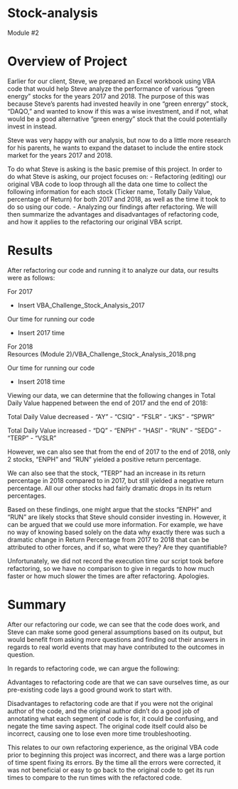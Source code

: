 # Stock-analysis
Module #2 

# Overview of Project

Earlier for our client, Steve, we prepared an Excel workbook using VBA code that would help Steve analyze the performance of various “green energy” stocks for the years 2017 and 2018. The purpose of this was because Steve’s parents had invested heavily in one “green enrergy”  stock, “DAQO,” and wanted to know if this was a wise investment, and if not, what would be a good alternative “green energy” stock that the could potentially invest in instead. 

Steve was very happy with our analysis, but now to do a little more research for his parents, he wants to expand the dataset to include the entire stock market for the years 2017 and 2018. 

To do what Steve is asking is the basic premise of this project. In order to do what Steve is asking, our project focuses on:
	- Refactoring (editing) our original VBA code to loop through all the data one time to collect the following information for 		each stock (Ticker name, Totally Daily Value, percentage of Return) for both 2017 and 2018, as well as the time it took to 		do so using our code. 
	- Analyzing our findings after refactoring. 
We will then summarize the advantages and disadvantages of refactoring code, and how it applies to the refactoring our original VBA script.

# Results

After refactoring our code and running it to analyze our data, our results were as follows:

For 2017 
- Insert VBA_Challenge_Stock_Analysis_2017

Our time for running our code
- Insert 2017 time

For 2018  
Resources (Module 2)/VBA_Challenge_Stock_Analysis_2018.png

Our time for running our code
- Insert 2018 time

Viewing our data, we can determine that the following changes in Total Daily Value happened between the end of 2017 and the end of 2018:

Total Daily Value decreased
	- “AY” 
	- “CSIQ”
	- “FSLR”
	- “JKS”
	- “SPWR”

Total Daily Value increased 
	- “DQ”
	- “ENPH”
	- “HASI”
	- “RUN”
	- “SEDG”
	- “TERP”
	- “VSLR”


However, we can also see that from the end of 2017 to the end of 2018, only 2  stocks, “ENPH” and “RUN” yielded a positive return percentage. 

We can also see that the stock, “TERP” had an increase in its return percentage in 2018  compared to in 2017, but still yielded a negative return percentage. All our other stocks had fairly dramatic drops in its return percentages. 

Based on these findings, one might argue that the stocks “ENPH” and “RUN” are likely stocks that Steve should consider investing in. However, it can be argued that we could use more information. For example, we have no way of knowing based solely on the data why exactly there was such a dramatic change in Return Percentage from 2017 to 2018 that can be attributed to other forces, and if so, what were they? Are they quantifiable? 

Unfortunately, we did not record the execution time our script took before refactoring, so we have no comparison to give in regards to how much faster or how much slower the times are after refactoring. Apologies. 

# Summary

After our refactoring our code, we can see that the code does work, and Steve can make some good general assumptions based on its output, but would benefit from asking more questions and finding out their answers in regards to real world events that may have contributed to the outcomes in question. 

In regards to refactoring code, we can argue the following:

Advantages to refactoring code are that we can save ourselves time, as our pre-existing code lays a good ground work to start with. 

Disadvantages to refactoring code are that if you were not the original author of the code, and the original author didn’t do a good job of annotating what each segment of code is for, it could be confusing, and negate the time saving aspect. The original code itself could also be incorrect, causing one to lose even more time troubleshooting.

This relates to our own refactoring experience, as the original VBA code prior to beginning this project was incorrect, and there was a large portion of time spent fixing its errors. By the time all the errors were corrected, it was not beneficial or easy to go back to the original code to get its run times to compare to the run times with the refactored code. 
